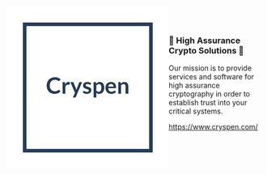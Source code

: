 <img align="left" src="/profile/logo.png"><br/><br/>

### 🔐 High Assurance Crypto Solutions 🤝

Our mission is to provide services and software for high assurance cryptography in order to establish trust into your critical systems.

https://www.cryspen.com/

[logo]: logo.png
